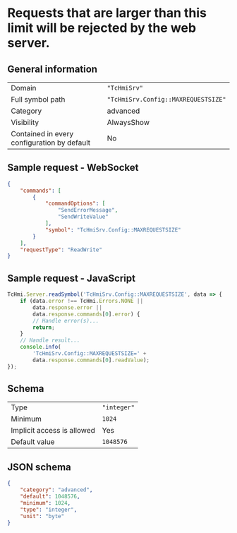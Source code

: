 # Requests that are larger than this limit will be rejected by the web server.

## General information

|  |  |
| - | - |
| Domain | `"TcHmiSrv"` |
| Full symbol path | `"TcHmiSrv.Config::MAXREQUESTSIZE"` |
| Category | advanced |
| Visibility | AlwaysShow |
| Contained in every configuration by default | No |

## Sample request - WebSocket

```json
{
    "commands": [
        {
            "commandOptions": [
                "SendErrorMessage",
                "SendWriteValue"
            ],
            "symbol": "TcHmiSrv.Config::MAXREQUESTSIZE"
        }
    ],
    "requestType": "ReadWrite"
}
```

## Sample request - JavaScript

```javascript
TcHmi.Server.readSymbol('TcHmiSrv.Config::MAXREQUESTSIZE', data => {
    if (data.error !== TcHmi.Errors.NONE ||
        data.response.error ||
        data.response.commands[0].error) {
        // Handle error(s)...
        return;
    }
    // Handle result...
    console.info(
        'TcHmiSrv.Config::MAXREQUESTSIZE=' +
        data.response.commands[0].readValue);
});
```

## Schema

|  |  |
| - | - |
| Type | `"integer"` |
| Minimum | `1024` |
| Implicit access is allowed | Yes |
| Default value | `1048576` |

## JSON schema

```json
{
    "category": "advanced",
    "default": 1048576,
    "minimum": 1024,
    "type": "integer",
    "unit": "byte"
}
```
